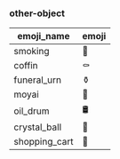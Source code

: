 ### other-object 

|emoji_name|emoji|
|---|---|
|smoking|:smoking:|
|coffin|:coffin:|
|funeral_urn|:funeral_urn:|
|moyai|:moyai:|
|oil_drum|:oil_drum:|
|crystal_ball|:crystal_ball:|
|shopping_cart|:shopping_cart:|
